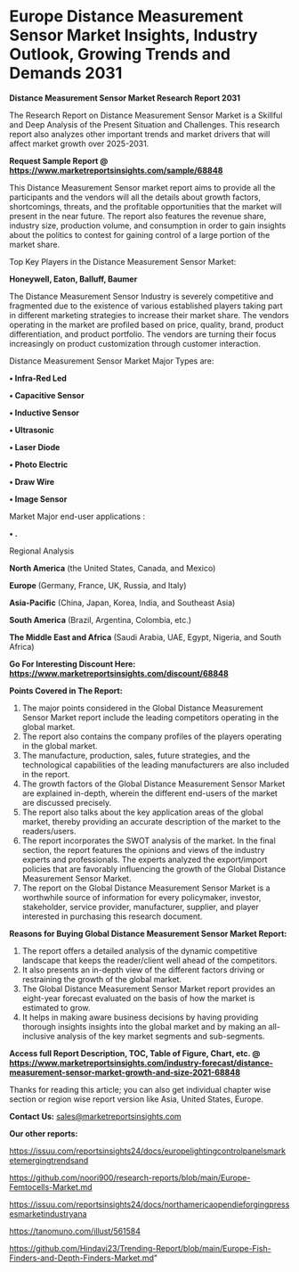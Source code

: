 # Europe Distance Measurement Sensor Market Insights, Industry Outlook, Growing Trends and Demands 2031

<strong>Distance Measurement Sensor Market Research Report 2031</strong>

The Research Report on Distance Measurement Sensor Market is a Skillful and Deep Analysis of the Present Situation and Challenges. This research report also analyzes other important trends and market drivers that will affect market growth over 2025-2031.

<strong>Request Sample Report @ <a href=https://www.marketreportsinsights.com/sample/68848>https://www.marketreportsinsights.com/sample/68848</a></strong>

This Distance Measurement Sensor market report aims to provide all the participants and the vendors will all the details about growth factors, shortcomings, threats, and the profitable opportunities that the market will present in the near future. The report also features the revenue share, industry size, production volume, and consumption in order to gain insights about the politics to contest for gaining control of a large portion of the market share.

Top Key Players in the Distance Measurement Sensor Market:

<strong>Honeywell, Eaton, Balluff, Baumer</strong>

The Distance Measurement Sensor Industry is severely competitive and fragmented due to the existence of various established players taking part in different marketing strategies to increase their market share. The vendors operating in the market are profiled based on price, quality, brand, product differentiation, and product portfolio. The vendors are turning their focus increasingly on product customization through customer interaction.

Distance Measurement Sensor Market Major Types are:

<strong>• Infra-Red Led

• Capacitive Sensor

• Inductive Sensor

• Ultrasonic

• Laser Diode

• Photo Electric

• Draw Wire

• Image Sensor</strong>

Market Major end-user applications :

<strong>• .</strong>

Regional Analysis

</u><strong><b>North America</b></strong> (the United States, Canada, and Mexico)

<strong><b>Europe </b></strong>(Germany, France, UK, Russia, and Italy)

<strong><b>Asia-Pacific</b></strong> (China, Japan, Korea, India, and Southeast Asia)

<strong><b>South America</b></strong> (Brazil, Argentina, Colombia, etc.)

<strong><b>The Middle East and Africa</b></strong> (Saudi Arabia, UAE, Egypt, Nigeria, and South Africa)

<strong>Go For Interesting Discount Here: <a href=https://www.marketreportsinsights.com/discount/68848>https://www.marketreportsinsights.com/discount/68848</a></strong>

<strong>Points Covered in The Report:</strong>
<ol>
  <li>The major points considered in the Global Distance Measurement Sensor Market report include the leading competitors operating in the global market.</li>
  <li>The report also contains the company profiles of the players operating in the global market.</li>
  <li>The manufacture, production, sales, future strategies, and the technological capabilities of the leading manufacturers are also included in the report.</li>
  <li>The growth factors of the Global Distance Measurement Sensor Market are explained in-depth, wherein the different end-users of the market are discussed precisely.</li>
  <li>The report also talks about the key application areas of the global market, thereby providing an accurate description of the market to the readers/users.</li>
  <li>The report incorporates the SWOT analysis of the market. In the final section, the report features the opinions and views of the industry experts and professionals. The experts analyzed the export/import policies that are favorably influencing the growth of the Global Distance Measurement Sensor Market.</li>
  <li>The report on the Global Distance Measurement Sensor Market is a worthwhile source of information for every policymaker, investor, stakeholder, service provider, manufacturer, supplier, and player interested in purchasing this research document.</li>
</ol>
<strong>Reasons for Buying Global Distance Measurement Sensor Market Report:</strong>

<ol>
  <li>The report offers a detailed analysis of the dynamic competitive landscape that keeps the reader/client well ahead of the competitors.</li>
  <li>It also presents an in-depth view of the different factors driving or restraining the growth of the global market.</li>
  <li>The Global Distance Measurement Sensor Market report provides an eight-year forecast evaluated on the basis of how the market is estimated to grow.</li>
  <li>It helps in making aware business decisions by having providing thorough insights insights into the global market and by making an all-inclusive analysis of the key market segments and sub-segments.</li>
</ol>
<strong>Access full Report Description, TOC, Table of Figure, Chart, etc. @ <a href=https://www.marketreportsinsights.com/industry-forecast/distance-measurement-sensor-market-growth-and-size-2021-68848>https://www.marketreportsinsights.com/industry-forecast/distance-measurement-sensor-market-growth-and-size-2021-68848</a></strong>


Thanks for reading this article; you can also get individual chapter wise section or region wise report version like Asia, United States, Europe.

<strong>Contact Us:</strong>
sales@marketreportsinsights.com

<strong>Our other reports:</strong>

<a href=https://issuu.com/reportsinsights24/docs/europelightingcontrolpanelsmarketemergingtrendsand>https://issuu.com/reportsinsights24/docs/europelightingcontrolpanelsmarketemergingtrendsand</a>

<a href=https://github.com/noori900/research-reports/blob/main/Europe-Femtocells-Market.md>https://github.com/noori900/research-reports/blob/main/Europe-Femtocells-Market.md</a>

<a href=https://issuu.com/reportsinsights24/docs/northamericaopendieforgingpressesmarketindustryana>https://issuu.com/reportsinsights24/docs/northamericaopendieforgingpressesmarketindustryana</a>

<a href=https://tanomuno.com/illust/561584>https://tanomuno.com/illust/561584</a>

<a href=https://github.com/Hindavi23/Trending-Report/blob/main/Europe-Fish-Finders-and-Depth-Finders-Market.md>https://github.com/Hindavi23/Trending-Report/blob/main/Europe-Fish-Finders-and-Depth-Finders-Market.md</a>"
